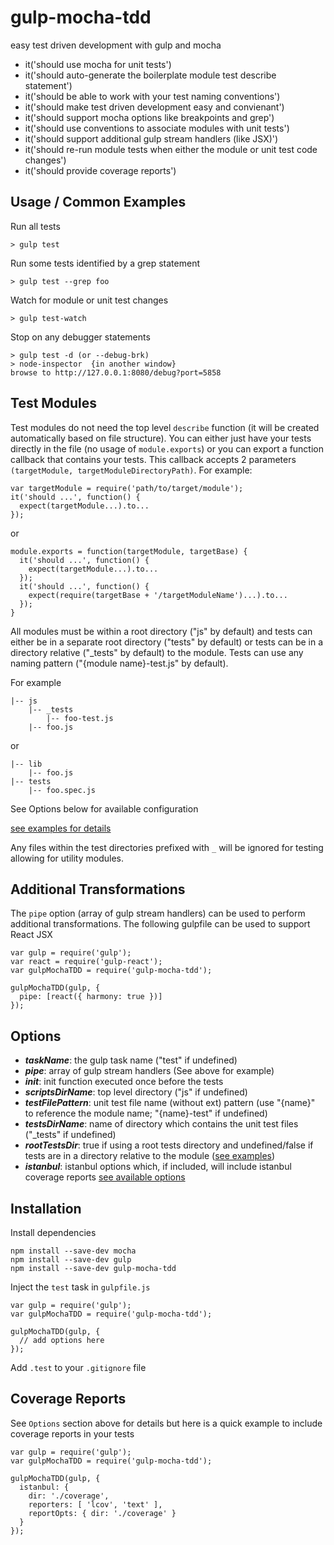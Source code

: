 # gulp-mocha-tdd
easy test driven development with gulp and mocha

* it('should use mocha for unit tests')
* it('should auto-generate the boilerplate module test describe statement')
* it('should be able to work with your test naming conventions')
* it('should make test driven development easy and convienant')
* it('should support mocha options like breakpoints and grep')
* it('should use conventions to associate modules with unit tests')
* it('should support additional gulp stream handlers (like JSX)')
* it('should re-run module tests when either the module or unit test code changes')
* it('should provide coverage reports')


Usage / Common Examples
-----------

Run all tests
```
> gulp test
```

Run some tests identified by a grep statement
```
> gulp test --grep foo
```

Watch for module or unit test changes
```
> gulp test-watch
```

Stop on any debugger statements
```
> gulp test -d (or --debug-brk)
> node-inspector  {in another window}
browse to http://127.0.0.1:8080/debug?port=5858
```



Test Modules
---------------
Test modules do not need the top level ```describe``` function (it will be created automatically based on file structure).  You can either just have your tests directly in the file (no usage of ```module.exports```) or you can export a function callback that contains your tests.  This callback accepts 2 parameters ```(targetModule, targetModuleDirectoryPath)```.  For example:

```
var targetModule = require('path/to/target/module');
it('should ...', function() {
  expect(targetModule...).to...
});
```
or
```
module.exports = function(targetModule, targetBase) {
  it('should ...', function() {
    expect(targetModule...).to...
  });
  it('should ...', function() {
    expect(require(targetBase + '/targetModuleName')...).to...
  });
}
```


All modules must be within a root directory ("js" by default) and tests can either be in a separate root directory ("tests" by default) or tests can be in a directory relative ("_tests" by default) to the module.  Tests can use any naming pattern ("{module name}-test.js" by default).

For example
```
|-- js
    |-- _tests
        |-- foo-test.js
    |-- foo.js
```
or
```
|-- lib
    |-- foo.js
|-- tests
    |-- foo.spec.js
```

See Options below for available configuration

[see examples for details](https://github.com/jhudson8/gulp-mocha-tdd/tree/master/examples)

Any files within the test directories prefixed with ```_``` will be ignored for testing allowing for utility modules.


Additional Transformations
------------
The ```pipe``` option (array of gulp stream handlers) can be used to perform additional transformations.  The
following gulpfile can be used to support React JSX
```
var gulp = require('gulp');
var react = require('gulp-react');
var gulpMochaTDD = require('gulp-mocha-tdd');

gulpMochaTDD(gulp, {
  pipe: [react({ harmony: true })]
});
```

Options
------------
* ***taskName***: the gulp task name ("test" if undefined)
* ***pipe***: array of gulp stream handlers (See above for example)
* ***init***: init function executed once before the tests
* ***scriptsDirName***: top level directory ("js" if undefined)
* ***testFilePattern***: unit test file name (without ext) pattern (use "{name}" to reference the module name; "{name}-test" if undefined)
* ***testsDirName***: name of directory which contains the unit test files ("_tests" if undefined)
* ***rootTestsDir***: true if using a root tests directory and undefined/false if tests are in a directory relative to the module ([see examples](https://github.com/jhudson8/gulp-mocha-tdd/tree/master/examples))
* ***istanbul***: istanbul options which, if included, will include istanbul coverage reports [see available options](https://github.com/SBoudrias/gulp-istanbul#opt)


Installation
------------
Install dependencies
```
npm install --save-dev mocha
npm install --save-dev gulp
npm install --save-dev gulp-mocha-tdd
```

Inject the ```test``` task in ```gulpfile.js```
```
var gulp = require('gulp');
var gulpMochaTDD = require('gulp-mocha-tdd');

gulpMochaTDD(gulp, {
  // add options here
});
```

Add ```.test``` to your ```.gitignore``` file


Coverage Reports
----------------
See `Options` section above for details but here is a quick example to include coverage reports in your tests
```
var gulp = require('gulp');
var gulpMochaTDD = require('gulp-mocha-tdd');

gulpMochaTDD(gulp, {
  istanbul: {
    dir: './coverage',
    reporters: [ 'lcov', 'text' ],
    reportOpts: { dir: './coverage' }
  }
});
```
